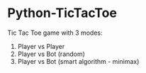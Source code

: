 # Python-TicTacToe
Tic Tac Toe game with 3 modes:
1. Player vs Player
2. Player vs Bot (random)
3. Player vs Bot (smart algorithm - minimax)
